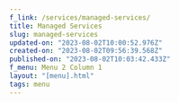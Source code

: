 ```yaml
---
f_link: /services/managed-services/
title: Managed Services
slug: managed-services
updated-on: "2023-08-02T10:00:52.976Z"
created-on: "2023-08-02T09:56:39.568Z"
published-on: "2023-08-02T10:03:42.433Z"
f_menu: Menu 2 Column 1
layout: "[menu].html"
tags: menu
---
```

